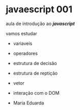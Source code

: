 # javaescript 001
aula de introdução ao ***javascript***

vamos estudar 
- variaveis
- operadores
- estrutura de decisão
- estrutura de reptição
- vetor
- interação com o DOM

- Maria Eduarda
